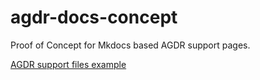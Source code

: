 # agdr-docs-concept
Proof of Concept for Mkdocs based AGDR support pages.

[AGDR support files example](https://nesi.github.io/agdr-docs-concept/)
